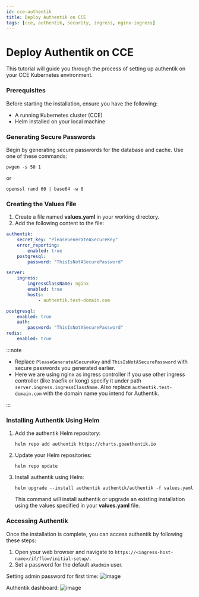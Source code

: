 ```yaml
---
id: cce-authentik
title: Deploy Authentik on CCE
tags: [cce, authentik, security, ingress, nginx-ingress]
---
```


# Deploy Authentik on CCE

This tutorial will guide you through the process of setting up authentik on your CCE Kubernetes environment.

### Prerequisites

Before starting the installation, ensure you have the following:

- A running Kubernetes cluster (CCE)
- Helm installed on your local machine

### Generating Secure Passwords

Begin by generating secure passwords for the database and cache. Use one of these commands:

```shell
pwgen -s 50 1
```

or

```shell
openssl rand 60 | base64 -w 0
```

### Creating the Values File

1. Create a file named **values.yaml** in your working directory.
2. Add the following content to the file:

```yaml title="values.yaml"
authentik:
    secret_key: "PleaseGenerateASecureKey"
    error_reporting:
        enabled: true
    postgresql:
        password: "ThisIsNotASecurePassword"

server:
    ingress:
        ingressClassName: nginx
        enabled: true
        hosts:
            - authentik.test-domain.com

postgresql:
    enabled: true
    auth:
        password: "ThisIsNotASecurePassword"
redis:
    enabled: true
```

:::note

- Replace `PleaseGenerateASecureKey` and `ThisIsNotASecurePassword` with secure passwords you generated earlier.
- Here we are using nginx as ingress controller if you use other ingress controller (like traefik or kong) specify it under path `server.ingress.ingressClassName`. Also replace `authentik.test-domain.com` with the domain name you intend for Authentik.

:::

### Installing Authentik Using Helm

1. Add the authentik Helm repository:

    ```shell
    helm repo add authentik https://charts.goauthentik.io
    ```

2. Update your Helm repositories:

    ```shell
    helm repo update
    ```

3. Install authentik using Helm:

    ```shell
    helm upgrade --install authentik authentik/authentik -f values.yaml
    ```

   This command will install authentik or upgrade an existing installation using the values specified in your **values.yaml** file.

### Accessing Authentik

Once the installation is complete, you can access authentik by following these steps:

1. Open your web browser and navigate to `https://<ingress-host-name>/if/flow/initial-setup/`.
2. Set a password for the default `akadmin` user.

Setting admin password for first time:
![image](/img/docs/blueprints/by-use-case/security/authentik/Screenshot-chpassword-authentik.png "Setting admin password for first time")

Authentik dashboard:
![image](/img/docs/blueprints/by-use-case/security/authentik/Screenshot-Admin-authentik.png "Authentik dashboard")
